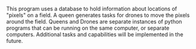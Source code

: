 This program uses a database to hold information about locations of "pixels" on a field. A queen generates tasks for drones to move the pixels around the field.
Queens and Drones are separate instances of python programs that can be running on the same computer, or separate computers.
Additional tasks and capabilities will be implemented in the future.
